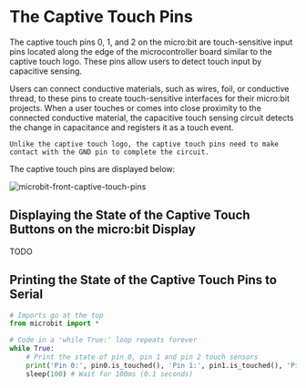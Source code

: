 # The Captive Touch Pins

The captive touch pins 0, 1, and 2 on the micro:bit are touch-sensitive input pins located along the edge of the microcontroller board similar to the captive touch logo. These pins allow users to detect touch input by capacitive sensing.

Users can connect conductive materials, such as wires, foil, or conductive thread, to these pins to create touch-sensitive interfaces for their micro:bit projects. When a user touches or comes into close proximity to the connected conductive material, the capacitive touch sensing circuit detects the change in capacitance and registers it as a touch event.

```{note}
Unlike the captive touch logo, the captive touch pins need to make contact with the GND pin to complete the circuit.
```

The captive touch pins are displayed below:

![microbit-front-captive-touch-pins](assets/microbit-front-captive-touch-pins.png)

## Displaying the State of the Captive Touch Buttons on the micro:bit Display

TODO

## Printing the State of the Captive Touch Pins to Serial



```python
# Imports go at the top
from microbit import *

# Code in a 'while True:' loop repeats forever
while True:
    # Print the state of pin 0, pin 1 and pin 2 touch sensors
    print('Pin 0:', pin0.is_touched(), 'Pin 1:', pin1.is_touched(), 'Pin 2:', pin2.is_touched())
    sleep(100) # Wait for 100ms (0.1 seconds)
```


